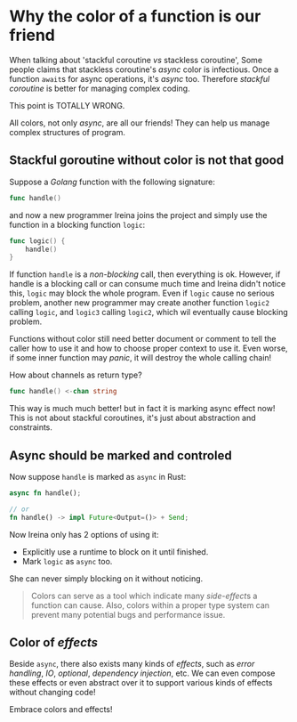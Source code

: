 # Why the color of a function is our friend

When talking about 'stackful coroutine *vs* stackless coroutine',
Some people claims that stackless coroutine's *async* color is infectious.
Once a function `await`s for async operations, it's *async* too.
Therefore *stackful coroutine* is better for managing complex coding.

This point is TOTALLY WRONG.

All colors, not only *async*, are all our friends!
They can help us manage complex structures of program.

## Stackful goroutine without color is not that good
Suppose a *Golang* function with the following signature:

```go
func handle()
```

and now a new programmer Ireina joins the project and simply use the function in a blocking function `logic`:

```go
func logic() {
    handle()
}
```

If function `handle` is a *non-blocking* call, then everything is ok.
However, if handle is a blocking call or can consume much time and Ireina didn't notice this,
`logic` may block the whole program. Even if `logic` cause no serious problem, another new programmer may create another function `logic2` calling `logic`, and `logic3` calling `logic2`, which wil eventually cause blocking problem.

Functions without color still need better document or comment to tell the caller how to use it and how to choose proper context to use it. Even worse, if some inner function may *panic*, it will destroy the whole calling chain!

How about channels as return type?

```go
func handle() <-chan string
```

This way is much much better! but in fact it is marking async effect now!
This is not about stackful coroutines, it's just about abstraction and constraints.

## Async should be marked and controled
Now suppose `handle` is marked as `async` in Rust:

```rust
async fn handle();

// or
fn handle() -> impl Future<Output=()> + Send;
```

Now Ireina only has 2 options of using it:

- Explicitly use a runtime to block on it until finished.
- Mark `logic` as `async` too.

She can never simply blocking on it without noticing.

> Colors can serve as a tool which indicate many *side-effect*s a function can cause.
> Also, colors within a proper type system can prevent many potential bugs and performance issue.

## Color of *effects*
Beside `async`, there also exists many kinds of *effects*, such as *error handling*, *IO*, *optional*, *dependency injection*, etc. We can even compose these effects or even abstract over it to support various kinds of effects without changing code!

Embrace colors and effects!

